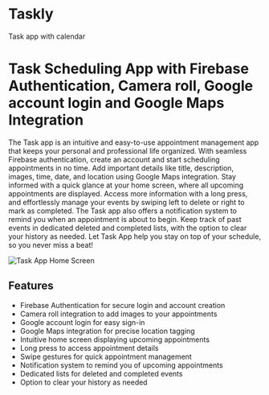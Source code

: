 # Taskly
Task app with calendar
# Task Scheduling App with Firebase Authentication, Camera roll, Google account login and Google Maps Integration

The Task app is an intuitive and easy-to-use appointment management app that keeps your personal and professional life organized. With seamless Firebase authentication, create an account and start scheduling appointments in no time. Add important details like title, description, images, time, date, and location using Google Maps integration. Stay informed with a quick glance at your home screen, where all upcoming appointments are displayed. Access more information with a long press, and effortlessly manage your events by swiping left to delete or right to mark as completed. The Task app also offers a notification system to remind you when an appointment is about to begin. Keep track of past events in dedicated deleted and completed lists, with the option to clear your history as needed. Let Task App help you stay on top of your schedule, so you never miss a beat!

![Task App Home Screen](./images/home_screen.png)

## Features
- Firebase Authentication for secure login and account creation
- Camera roll integration to add images to your appointments
- Google account login for easy sign-in
- Google Maps integration for precise location tagging
- Intuitive home screen displaying upcoming appointments
- Long press to access appointment details
- Swipe gestures for quick appointment management
- Notification system to remind you of upcoming appointments
- Dedicated lists for deleted and completed events
- Option to clear your history as needed

